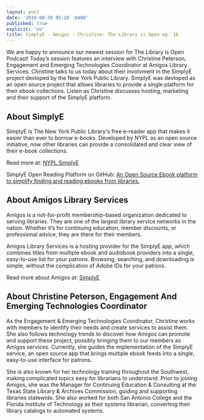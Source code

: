 ```yaml
---
layout: post
date: '2019-08-30 05:20 -0400'
published: true
explicit: 'no'
title: SimplyE - Amigos - Christine- The Library is Open ep. 16
---
```

We are happy to announce our newest session for The Library is Open Podcast! Today’s session features an interview with Christine Peterson, Engagement and Emerging Technologies Coordinator at Amigos Library Services. Christine talks to us today about their involvment in the SimplyE project devloped by the New York Public Library. SimplyE was devloped as an open source project that allows libraries to provide a single platform for their ebook collections. Listen as Christine discusses hosting, marketing and their support of the SimplyE platform.  

## About SimplyE

SimplyE is The New York Public Library's free e-reader app that makes it easier than ever to borrow e-books. Developed by NYPL as an open source initiative, now other libraries can provide a consolidated and clear view of their e-book collections.

Read more at: [NYPL SimplyE](https://www.nypl.org/books-music-movies/ebookcentral/simplye/getting-started "NYPL SimplyE")

SimplyE Open Reading Platform on GitHub: [An Open Source Ebook platform to simplify finding and reading ebooks from libraries.](https://github.com/NYPL-Simplified "An Open Source Ebook platform to simplify finding and reading ebooks from libraries.")

## About Amigos Library Services

Amigos is a not-for-profit membership-based organization dedicated to serving libraries. They are one of the largest library service networks in the nation. Whether it’s for continuing education, member discounts, or professional advice, they are there for their members.

Amigos Library Services is a hosting provider for the SimplyE app, which combines titles from multiple ebook and audiobook providers into a single, easy-to-use list for your patrons. Browsing, searching, and downloading is simple, without the complication of Adobe IDs for your patrons.

Read more about Amigos at: [SimplyE](https://www.amigos.org/simplye "SimplyE")

## About Christine Peterson, Engagement And Emerging Technologies Coordinator

As the Engagement & Emerging Technologies Coordinator, Christine works with members to identify their needs and create services to assist them. She also follows technology trends to discover how Amigos can promote and support these project, possibly bringing them to our members as Amigos services. Currently, she guides the implementation of the SimplyE service, an open source app that brings multiple ebook feeds into a single, easy-to-use interface for patrons.

She is also known for her technology training throughout the Southwest, making complicated topics easy for librarians to understand. Prior to joining Amigos, she was the Manager for Continuing Education & Consulting at the Texas State Library & Archives Commission, guiding and supporting libraries statewide. She also worked for both San Antonio College and the Florida Institute of Technology as their systems librarian, converting their library catalogs to automated systems.
